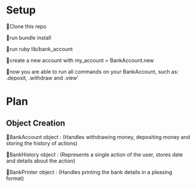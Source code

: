 # Setup

  🔴Clone this repo

  🔴run bundle install

  🔴run ruby lib/bank_account

  🔴create a new account with my_account = BankAccount.new

  🔴now you are able to run all commands on your BankAccount, such as: .deposit, .withdraw and .view'

# Plan

## Object Creation

  🔴BankAccount object : (Handles withdrawing money, depositing money and storing the history of actions)

  🔴BankHistory object : (Represents a single action of the user, stores date and details about the action)

  🔴BankPrinter object : (Handles printing the bank details in a pleasing format)
